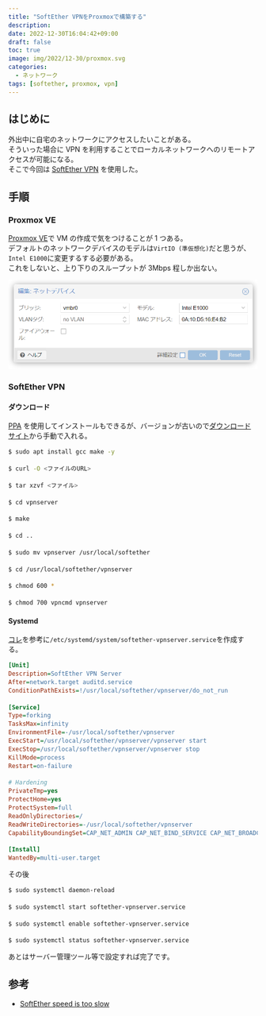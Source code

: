 ```yaml
---
title: "SoftEther VPNをProxmoxで構築する"
description:
date: 2022-12-30T16:04:42+09:00
draft: false
toc: true
image: img/2022/12-30/proxmox.svg
categories:
  - ネットワーク
tags: [softether, proxmox, vpn]
---
```


## はじめに

外出中に自宅のネットワークにアクセスしたいことがある。  
そういった場合に VPN を利用することでローカルネットワークへのリモートアクセスが可能になる。  
そこで今回は [SoftEther VPN](https://ja.softether.org/) を使用した。

## 手順

### Proxmox VE

[Proxmox VE](https://www.proxmox.com/en/)で VM の作成で気をつけることが 1 つある。  
デフォルトのネットワークデバイスのモデルは`VirtIO (準仮想化)`だと思うが、`Intel E1000`に変更するする必要がある。  
これをしないと、上り下りのスループットが 3Mbps 程しか出ない。

![](img/2022/12-30/net-device.png)

### SoftEther VPN

#### ダウンロード

[PPA](https://code.launchpad.net/~paskal-07/+archive/ubuntu/softethervpn) を使用してインストールもできるが、バージョンが古いので[ダウンロードサイト](https://ja.softether.org/5-download)から手動で入れる。

```bash
$ sudo apt install gcc make -y

$ curl -O <ファイルのURL>

$ tar xzvf <ファイル>

$ cd vpnserver

$ make

$ cd ..

$ sudo mv vpnserver /usr/local/softether

$ cd /usr/local/softether/vpnserver

$ chmod 600 *

$ chmod 700 vpncmd vpnserver
```

#### Systemd

[コレ](https://github.com/SoftEtherVPN/SoftEtherVPN/blob/master/systemd/softether-vpnserver.service)を参考に`/etc/systemd/system/softether-vpnserver.service`を作成する。

```ini
[Unit]
Description=SoftEther VPN Server
After=network.target auditd.service
ConditionPathExists=!/usr/local/softether/vpnserver/do_not_run

[Service]
Type=forking
TasksMax=infinity
EnvironmentFile=-/usr/local/softether/vpnserver
ExecStart=/usr/local/softether/vpnserver/vpnserver start
ExecStop=/usr/local/softether/vpnserver/vpnserver stop
KillMode=process
Restart=on-failure

# Hardening
PrivateTmp=yes
ProtectHome=yes
ProtectSystem=full
ReadOnlyDirectories=/
ReadWriteDirectories=-/usr/local/softether/vpnserver
CapabilityBoundingSet=CAP_NET_ADMIN CAP_NET_BIND_SERVICE CAP_NET_BROADCAST CAP_NET_RAW CAP_SYS_NICE CAP_SYSLOG CAP_SETUID

[Install]
WantedBy=multi-user.target
```

その後

```bash
$ sudo systemctl daemon-reload

$ sudo systemctl start softether-vpnserver.service

$ sudo systemctl enable softether-vpnserver.service

$ sudo systemctl status softether-vpnserver.service
```

あとはサーバー管理ツール等で設定すれば完了です。

## 参考

- [SoftEther speed is too slow](https://forum.vpngate.net/viewtopic.php?t=66972)

